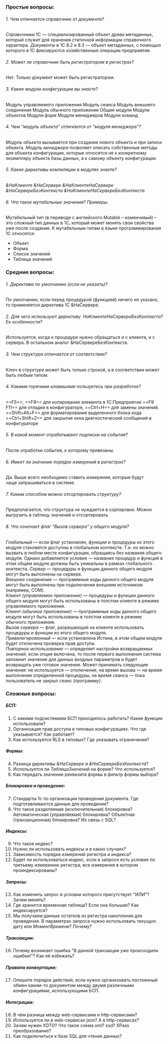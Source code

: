 ### Простые вопросы:
###### 1. Чем отличается справочник от документа?
*Справочники* 1С — специализированный объект древа метаданных, который служит для хранения статичной информации справочного характера.
*Документы* в 1С 8.2 и 8.3 — объект метаданных, с помощью которого в 1С фиксируются хозяйственные операции предприятия.

###### 2. Может ли справочник быть регистратором в регистрах?
Нет. Только документ может быть регистратором.

###### 3. Какие модули конфигурации вы знаете?
Модуль управляемого приложения
Модуль сеанса
Модуль внешнего соединения
Модуль обычного приложения
Общие модули
Модули объектов
Модули форм
Модули менеджеров
Модули команд

###### 4. Чем "модуль объекта" отличается от "модуля менеджера"?
*Модуль объекта* вызывается при создании нового объекта и при записи объекта.
*Модуль менеджера* позволяет описать собственные методы для объекта конфигурации, которые относятся не к конкретному экземпляру объекта базы данных, а к самому объекту конфигурации.

###### 5. Какие директивы компиляции в модулях знаете?
_&НаКлиенте_
_&НаСервере_
_&НаКлиентеНаСервере_
_&НаСервереБезКонтекста_
_&НаКлиентеНаСервереБезКонтекста_

###### 6. Что такое мутабельные значения? Примеры.
Мутабельный тип (в переводе с английского Mutable – изменчивый) – это сложный тип данных в 1С, который может менять свои свойства уже после создания.
К мутабельным типам в языке программирования 1С относятся:
- Объект
- Форма
- Список значений
- Таблица значений

### Средние вопросы:

###### 1. Директива по умолчанию (если не указать)?
По умолчанию, если перед процедурой (функцией) ничего не указано, то применяется директива 1С &НаСервере.

###### 2. Для чего используют директиву  *НаКлиентеНаСервереБезКонтекста*? Ее особенности?
Используется, когда к процедуре нужно обращаться и с клиента, и с сервера. В остальном аналог &НаСервереБезКонтекста.

###### 3. Чем структура отличается от соответствия?
Ключ в структуре может быть только строкой, а в соответствии может быть любым типом.

###### 4. Какими горячими клавишами пользуетесь при разработке?
==F5==, 
==F9== для копирования элемента в 1С:Предприятие
==F9 F11== для отладки в конфигураторе, 
==Ctrl+H== для замены значений.
==Shift+Alt+F== для форматирования выделенного блока кода
==Ctrl+Shift+Z== для закрытия окна диагностический сообщений в конфигураторе

###### 5. В какой момент отрабатывают подписки на события?
После отработки события, к которому привязаны.

###### 6. Имеет ли значение порядок измерений в регистрах?
Да. Выше всего необходимо ставить измерения, которые будут чаще запрашиваться в системе.

###### 7. Каким способом можно отсортировать структуру?
Предполагается, что структура не нуждается в сортировке. Можно выгрузить в таблицу значений и отсортировать.

###### 8. Что означает флаг "Вызов сервера" у общего модуля?
*Глобальный* — если флаг установлен, функции и процедуры из этого модуля становятся доступны в глобальном контексте. Т.е. их можно вызвать в любом месте конфигурации, обращаясь без названия общего модуля. Однако добавляется условие — название процедур и функций в этом общем модуле должны быть уникальны в рамках глобального контекста.
*Сервер* — процедуры и функции данного общего модуля могут быть выполнены на сервере.  
*Внешнее соединение* — программные коды данного общего модуля могут быть выполнены при подключении внешним источником (например, COM).  
*Клиент (управляемое приложение)* — процедуры и функции данного общего модуля могут быть использованы в толстом клиенте в режиме управляемого приложения.  
*Клиент (обычное приложение)* — программные коды данного общего модуля могут быть использованы в толстом клиенте в режиме обычного приложения.  
*Вызов сервера* — флаг, разрешающий на клиенте использовать процедуры и функции из этого общего модуля.  
*Привилегированный* — если установлена Истина, в этом общем модуле будет отключена проверка прав доступа.  
*Повторное использование* — определяет настройки возвращаемых значений, если опция включена, то после первого выполнения система запомнит значение для данных входных параметров и будет возвращать уже готовое значение. Может принимать следующие значения: не используется — отключение, на время вызова — на время выполнения определенной процедуры, на время сеанса — пока пользователь не закрыл сеанс (программу).

### Сложные вопросы:

##### БСП:
1. С какими подсистемами БСП приходилось работать? Какие функции использовали?
2. Организация прав доступа в типовых конфигурациях. Что где указывается? Как работает?
3. Как используется RLS в типовых? Где указывать ограничения?

##### Формы:
4. Разница директивы *&НаСервере* и *&НаСервереБезКонтекста*?
5. Используется ли *ТаблицаЗначений* на форме? Что используется?
6. Как передать значение реквизита формы в фильтр формы выбора?
##### Блокировки и проведение:
7. Стандарты 1с по организации проведения документа. Где подготавливаются данные для проведения?
8. Что такое разделяемая (исключительная) блокировка? Автоматическая (управляемая) блокировка? Объектная (транзакционная) блокировка? Их связь с SQL?

##### Индексы:
9. Что такое индекс?
10. Нужно ли использовать индексы и в каких случаях?
11. Зависимость порядка измерений регистра и индекса?
12. Будет ли использоваться индекс, если в запросе есть условие по третьему измерению регистра, все измерения в котором проиндексированы?

##### Запросы:
13. Как изменить запрос в условии которого присутствует "ИЛИ"? Зачем менять?
14. Где хранится временная таблица? Если она большая? Как индексируется?
15. Мы получаем данные остатков из регистра накопления для проведения. В параметрах запроса нужно использовать текущую дату или *МоментВремени*? Почему?

##### Транзакции:
16. Почему возникает ошибка "В данной транзакции уже происходили ошибки!"? Как её избежать?

##### Правила конвертации:
17. Опишите порядок действий, если нужно организовать постоянный обмен каким-то документом между двумя различными конфигурациями, использующими БСП.

##### Интеграции:
18. В чём разница между web-сервисами и http-сервисами?
19. Используется ли в web-сервисах json? А в http-сервисах?
20. Зачем нужен XDTO? Что такое схема xml? xsd? XPass преобразование?
21. Как подключиться к базе SQL для чтения данных?
